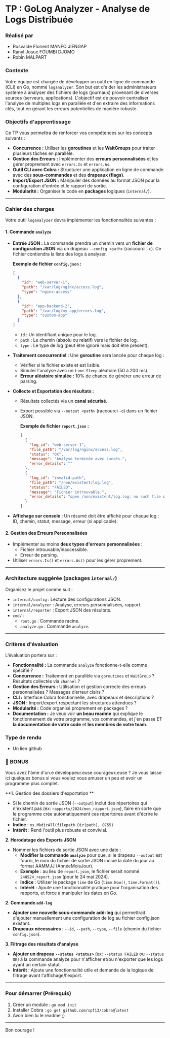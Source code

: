 # TP : GoLog Analyzer - Analyse de Logs Distribuée

### Réalisé par 
- Rosvalde Florient MANFO JIENGAP
- Ranyl Josue FOUMBI DJOMO
- Robin MALPART

### Contexte

Votre équipe est chargée de développer un outil en ligne de commande (CLI) en Go, nommé `loganalyzer`. Son but est d'aider les administrateurs système à analyser des fichiers de logs (journaux) provenant de diverses sources (serveurs, applications). L'objectif est de pouvoir centraliser l'analyse de multiples logs en parallèle et d'en extraire des informations clés, tout en gérant les erreurs potentielles de manière robuste.

### Objectifs d'apprentissage

Ce TP vous permettra de renforcer vos compétences sur les concepts suivants :

- **Concurrence :** Utiliser les **goroutines** et les **WaitGroups** pour traiter plusieurs tâches en parallèle.
- **Gestion des Erreurs :** Implémenter des **erreurs personnalisées** et les gérer proprement avec `errors.Is` et `errors.As`.
- **Outil CLI avec Cobra :** Structurer une application en ligne de commande avec des **sous-commandes** et des **drapeaux (flags)**.
- **Import/Export JSON :** Manipuler des données au format JSON pour la configuration d'entrée et le rapport de sortie.
- **Modularité :** Organiser le code en **packages** logiques (`internal/`).

---

### Cahier des charges

Votre outil `loganalyzer` devra implémenter les fonctionnalités suivantes :

#### 1. Commande `analyze`

- **Entrée JSON :** La commande prendra un chemin vers un **fichier de configuration JSON** via un drapeau `--config <path>` (raccourci `-c`). Ce fichier contiendra la liste des logs à analyser.

  **Exemple de fichier `config.json` :**
    ```json
    [
      {
        "id": "web-server-1",
        "path": "/var/log/nginx/access.log",
        "type": "nginx-access"
      },
      {
        "id": "app-backend-2",
        "path": "/var/log/my_app/errors.log",
        "type": "custom-app"
      }
    ]
    ```
  - `id` : Un identifiant unique pour le log.
  - `path` : Le chemin (absolu ou relatif) vers le fichier de log.
  - `type` : Le type de log (peut être ignoré mais doit être présent).

- **Traitement concurrentiel :** Une **goroutine** sera lancée pour chaque log :
  - Vérifier si le fichier existe et est lisible.
  - Simuler l'analyse avec un `time.Sleep` aléatoire (50 à 200 ms).
  - **Erreur aléatoire simulée :** 10% de chance de générer une erreur de parsing.

- **Collecte et Exportation des résultats :**
  - Résultats collectés via un **canal sécurisé**.
  - Export possible via `--output <path>` (raccourci `-o`) dans un fichier JSON.

    **Exemple de fichier `report.json` :**
    ```json
    [
      {
        "log_id": "web-server-1",
        "file_path": "/var/log/nginx/access.log",
        "status": "OK",
        "message": "Analyse terminée avec succès.",
        "error_details": ""
      },
      {
        "log_id": "invalid-path",
        "file_path": "/non/existent/log.log",
        "status": "FAILED",
        "message": "Fichier introuvable.",
        "error_details": "open /non/existent/log.log: no such file or directory"
      }
    ]
    ```

- **Affichage sur console :** Un résumé doit être affiché pour chaque log : ID, chemin, statut, message, erreur (si applicable).

#### 2. Gestion des Erreurs Personnalisées

- Implémenter au moins **deux types d'erreurs personnalisées** :
  - Fichier introuvable/inaccessible.
  - Erreur de parsing.
- Utiliser `errors.Is()` et `errors.As()` pour les gérer proprement.

---

### Architecture suggérée (packages `internal/`)

Organisez le projet comme suit :

- `internal/config` : Lecture des configurations JSON.
- `internal/analyzer` : Analyse, erreurs personnalisées, rapport.
- `internal/reporter` : Export JSON des résultats.
- `cmd/` :
  - `root.go` : Commande racine.
  - `analyze.go` : Commande `analyze`.

---

### Critères d'évaluation

L’évaluation portera sur :

- **Fonctionnalité :** La commande `analyze` fonctionne-t-elle comme spécifié ?
- **Concurrence :** Traitement en parallèle via `goroutines` et `WaitGroup` ? Résultats collectés via `channel` ?
- **Gestion des Erreurs :** Utilisation et gestion correcte des erreurs personnalisées ? Messages d’erreur clairs ?
- **CLI :** Interface Cobra fonctionnelle, avec drapeaux et descriptions ?
- **JSON :** Import/export respectant les structures attendues ?
- **Modularité :** Code organisé proprement en packages ?
- **Documentation :** Je veux voir **un beau readme** qui explique le fonctionnement de votre programme, vos commandes, et j'en passe ET **la documentation de votre code** et **les membres de votre team**.

### Type de rendu

- Un lien github


### 🎁 BONUS

Vous avez l'âme d'un.e développeur.euse courageux.euse ? Je vous laisse ici quelques bonus si vous voulez vous amuser un peu et avoir un programme plus complet.

**1. Gestion des dossiers d'exportation **
* Si le chemin de sortie JSON (`--output`) inclut des répertoires qui n'existent pas (ex: `rapports/2024/mon_rapport.json`), faire en sorte que le programme crée automatiquement ces répertoires avant d'écrire le fichier.
* **Indice** : `os.MkdirAll(filepath.Dir(path), 0755)`
* **Intérêt** : Rend l'outil plus robuste et convivial.

**2. Horodatage des Exports JSON**
* Nommer les fichiers de sortie JSON avec une date :
  * **Modifier la commande `analyze`** pour que, si le drapeau `--output` est fourni, le nom du fichier de sortie JSON inclue la date du jour au format AAMMJJ (AnnéeMoisJour).
  * **Exemple** : au lieu de `report.json`, le fichier serait nommé `240524_report.json` (pour le 24 mai 2024).
  * **Indice** : Utiliser le package `time` de Go (`time.Now()`, `time.Format()`).
  * **Intérêt** : Ajoute une fonctionnalité pratique pour l'organisation des rapports, et force à manipuler les dates en Go.

**2. Commande `add-log`**
* **Ajouter une nouvelle sous-commande add-log** qui permettrait d'ajouter manuellement une configuration de log au fichier config.json existant.
* **Drapeaux nécessaires** : `--id`, `--path`, `--type`, `--file` (chemin du fichier `config.json`).

**3. Filtrage des résultats d'analyse**
* **Ajouter un drapeau `--status <status>`** (ex: `--status FAILED` ou `--status OK`) à la commande analyze pour n'afficher et/ou n'exporter que les logs ayant un certain statut.
* **Intérêt** : Ajoute une fonctionnalité utile et demande de la logique de filtrage avant l'affichage/l'export.


---

### Pour démarrer (Prérequis)

1. Créer un module : `go mod init`
2. Installer Cobra : `go get github.com/spf13/cobra@latest`
3. Avoir bien lu le readme ;)

---

Bon courage !
